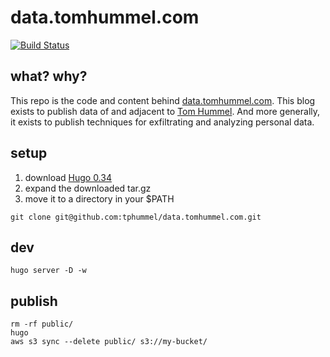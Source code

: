 # data.tomhummel.com
[![Build Status](https://travis-ci.org/tphummel/data.tomhummel.com.svg?branch=master)](https://travis-ci.org/tphummel/data.tomhummel.com)

## what? why?

This repo is the code and content behind [data.tomhummel.com](https://data.tomhummel.com). This blog exists to publish data of and adjacent to [Tom Hummel](https://tomhummel.com). And more generally, it exists to publish techniques for exfiltrating and analyzing personal data.

## setup

1. download [Hugo 0.34](https://github.com/gohugoio/hugo/releases/download/v0.34/hugo_0.34_macOS-64bit.tar.gz)
1. expand the downloaded tar.gz
1. move it to a directory in your $PATH

```
git clone git@github.com:tphummel/data.tomhummel.com.git
```

## dev

```
hugo server -D -w
```

## publish

```
rm -rf public/
hugo
aws s3 sync --delete public/ s3://my-bucket/
```
